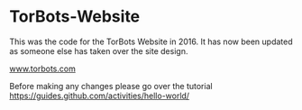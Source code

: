 # TorBots-Website
This was the code for the TorBots Website in 2016. It has now been updated as someone else has taken over the site design.

www.torbots.com

Before making any changes please go over the tutorial 
https://guides.github.com/activities/hello-world/

